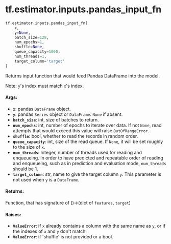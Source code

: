 <div itemscope itemtype="http://developers.google.com/ReferenceObject">
<meta itemprop="name" content="tf.estimator.inputs.pandas_input_fn" />
<meta itemprop="path" content="Stable" />
</div>

# tf.estimator.inputs.pandas_input_fn

``` python
tf.estimator.inputs.pandas_input_fn(
    x,
    y=None,
    batch_size=128,
    num_epochs=1,
    shuffle=None,
    queue_capacity=1000,
    num_threads=1,
    target_column='target'
)
```

Returns input function that would feed Pandas DataFrame into the model.

Note: `y`'s index must match `x`'s index.

#### Args:

* <b>`x`</b>: pandas `DataFrame` object.
* <b>`y`</b>: pandas `Series` object or `DataFrame`. `None` if absent.
* <b>`batch_size`</b>: int, size of batches to return.
* <b>`num_epochs`</b>: int, number of epochs to iterate over data. If not `None`,
    read attempts that would exceed this value will raise `OutOfRangeError`.
* <b>`shuffle`</b>: bool, whether to read the records in random order.
* <b>`queue_capacity`</b>: int, size of the read queue. If `None`, it will be set
    roughly to the size of `x`.
* <b>`num_threads`</b>: Integer, number of threads used for reading and enqueueing. In
    order to have predicted and repeatable order of reading and enqueueing,
    such as in prediction and evaluation mode, `num_threads` should be 1.
* <b>`target_column`</b>: str, name to give the target column `y`. This parameter
    is not used when `y` is a `DataFrame`.


#### Returns:

Function, that has signature of ()->(dict of `features`, `target`)


#### Raises:

* <b>`ValueError`</b>: if `x` already contains a column with the same name as `y`, or
    if the indexes of `x` and `y` don't match.
* <b>`ValueError`</b>: if 'shuffle' is not provided or a bool.